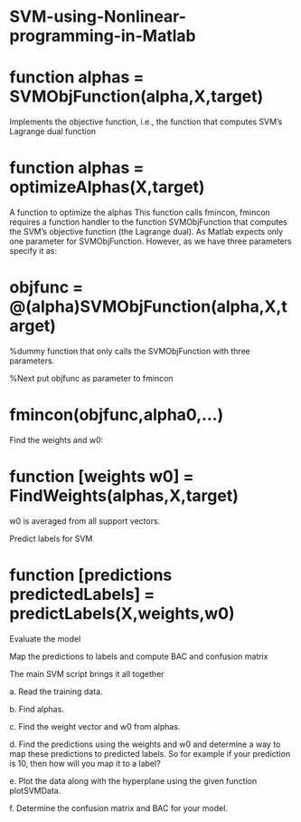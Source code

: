 # SVM-using-Nonlinear-programming-in-Matlab

# function alphas = SVMObjFunction(alpha,X,target)

Implements the objective function, i.e., the function that computes SVM’s Lagrange dual function

# function alphas = optimizeAlphas(X,target)

A function to optimize the alphas
This function calls fmincon, fmincon requires a function handler to the function SVMObjFunction that computes the SVM’s objective function (the Lagrange dual). As Matlab expects only one parameter for SVMObjFunction. However, as we have three parameters specify it as:

# objfunc = @(alpha)SVMObjFunction(alpha,X,target)

%dummy function that only calls the SVMObjFunction with three parameters.

%Next put objfunc as parameter to fmincon

# fmincon(objfunc,alpha0,…)

Find the weights and w0:

# function [weights w0] = FindWeights(alphas,X,target)

w0 is averaged from all support vectors. 

Predict labels for SVM

# function [predictions predictedLabels] = predictLabels(X,weights,w0)

Evaluate the model

Map the predictions to labels and compute BAC and confusion matrix

The main SVM script brings it all together

a. Read the training data.

b. Find alphas.

c. Find the weight vector and w0 from alphas. 

d. Find the predictions using the weights and w0 and determine a way to map these predictions to predicted labels.  So for example if your prediction is 10, then how will you map it to a label?

e. Plot the data along with the hyperplane using the given function plotSVMData.

f. Determine the confusion matrix and BAC for your model.
